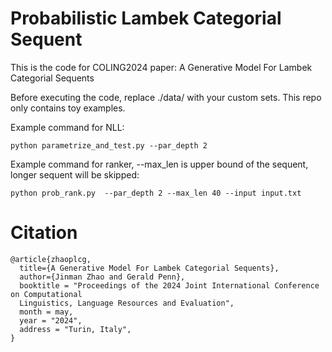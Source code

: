 # Probabilistic Lambek Categorial Sequent

This is the code for COLING2024 paper: A Generative Model For Lambek Categorial Sequents

Before executing the code, replace ./data/ with your custom sets. This repo only contains toy examples.

Example command for NLL:

```python parametrize_and_test.py --par_depth 2 ```

Example command for ranker, --max_len is upper bound of the sequent, longer sequent will be skipped:

```python prob_rank.py  --par_depth 2 --max_len 40 --input input.txt```

# Citation
```
@article{zhaoplcg,
  title={A Generative Model For Lambek Categorial Sequents}, 
  author={Jinman Zhao and Gerald Penn},
  booktitle = "Proceedings of the 2024 Joint International Conference on Computational
  Linguistics, Language Resources and Evaluation",
  month = may,
  year = "2024",
  address = "Turin, Italy",
}
```
